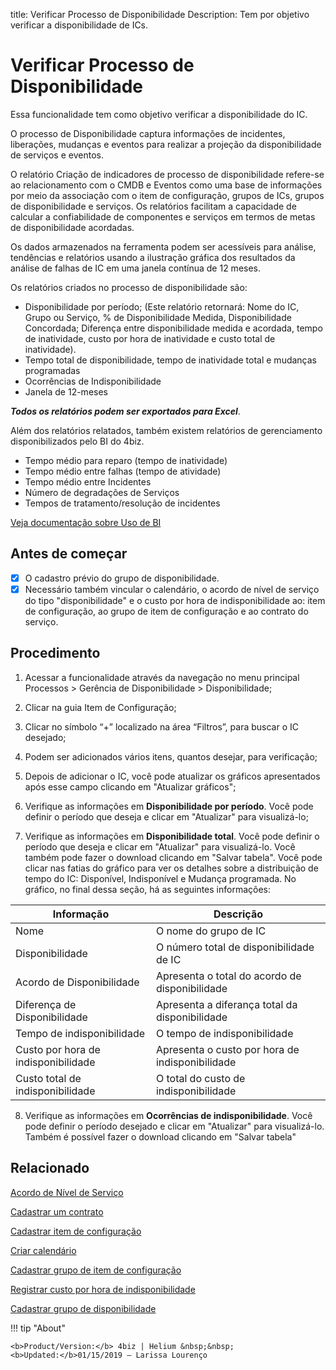 title: Verificar Processo de Disponibilidade
Description: Tem por objetivo verificar a disponibilidade de ICs.
# Verificar Processo de Disponibilidade

Essa funcionalidade tem como objetivo verificar a disponibilidade do IC.   

O processo de Disponibilidade captura informações de incidentes, liberações, mudanças e eventos para realizar a projeção da disponibilidade de serviços e eventos.  

O relatório Criação de indicadores de processo de disponibilidade refere-se ao relacionamento com o CMDB e Eventos como uma base de informações por meio da associação com o item de configuração, grupos de ICs, grupos de disponibilidade e serviços. Os relatórios facilitam a capacidade de calcular a confiabilidade de componentes e serviços em termos de metas de disponibilidade acordadas.

Os dados armazenados na ferramenta podem ser acessíveis para análise, tendências e relatórios usando a ilustração gráfica dos resultados da análise de falhas de IC em uma janela contínua de 12 meses.

Os relatórios criados no processo de disponibilidade são:  
- Disponibilidade por período; (Este relatório retornará: Nome do IC, Grupo ou Serviço, % de Disponibilidade Medida, Disponibilidade Concordada; Diferença entre disponibilidade medida e acordada, tempo de inatividade, custo por hora de inatividade e custo total de inatividade).  
- Tempo total de disponibilidade, tempo de inatividade total e mudanças programadas  
- Ocorrências de Indisponibilidade
- Janela de 12-meses

***Todos os relatórios podem ser exportados para Excel***.

Além dos relatórios relatados, também existem relatórios de gerenciamento disponibilizados pelo BI do 4biz.

-   Tempo médio para reparo (tempo de inatividade)  
-   Tempo médio entre falhas (tempo de atividade)  
-   Tempo médio entre Incidentes  
-   Número de degradações de Serviços  
-   Tempos de tratamento/resolução de incidentes

[Veja documentação sobre Uso de BI](/pt-br/4biz-helium/additional-features/smart-analytics/use-bi-solution.html)

## Antes de começar

- [x] O cadastro prévio do grupo de disponibilidade.  
- [x] Necessário também vincular o calendário, o acordo de nível de serviço do tipo "disponibilidade" e o custo por hora de
indisponibilidade ao: item de configuração, ao grupo de item de configuração e ao contrato do serviço.

Procedimento
----------------

1.  Acessar a funcionalidade através da navegação no menu principal Processos \>
    Gerência de Disponibilidade \> Disponibilidade;

2.  Clicar na guia Item de Configuração;

3.  Clicar no símbolo “+” localizado na área “Filtros”, para buscar o IC
    desejado;

4.  Podem ser adicionados vários itens, quantos desejar, para verificação;

5.  Depois de adicionar o IC, você pode atualizar os gráficos apresentados após esse campo clicando em "Atualizar gráficos";

6.  Verifique as informações em **Disponibilidade por período**. Você pode definir o período que deseja e clicar em "Atualizar" para visualizá-lo;

7.  Verifique as informações em **Disponibilidade total**. Você pode definir o período que deseja e clicar em "Atualizar" para visualizá-lo. Você também pode fazer o download clicando em "Salvar tabela". Você pode clicar nas fatias do gráfico para ver os detalhes sobre a distribuição de tempo do IC: Disponível, Indisponível e Mudança programada. No gráfico, no final dessa seção, há as seguintes informações:

|Informação|Descrição|
|-----------|-----------|
|Nome|O nome do grupo de IC|
|Disponibilidade|O número total de disponibilidade de IC|
|Acordo de Disponibilidade|Apresenta o total do acordo de disponibilidade|
|Diferença de Disponibilidade|Apresenta a diferança total da disponibilidade|
|Tempo de indisponibilidade|O tempo de indisponibilidade|
|Custo por hora de indisponibilidade|Apresenta o custo por hora de indisponibilidade|
|Custo total de indisponibilidade|O total do custo de indisponibilidade|

8.  Verifique as informações em **Ocorrências de indisponibilidade**. Você pode definir o período desejado e clicar em "Atualizar" para visualizá-lo. Também é possível fazer o download clicando em "Salvar tabela"

Relacionado
----------------

[Acordo de Nível de Serviço](/pt-br/4biz-helium/processes/service-level/use/service-level-agreement.html)

[Cadastrar um contrato](/pt-br/4biz-helium/additional-features/contract-management/use/register-contract.html)

[Cadastrar item de configuração](/pt-br/4biz-helium/processes/configuration/use/register-CI.html)

[Criar calendário](/pt-br/4biz-helium/platform-administration/time/create-calendar.html)

[Cadastrar grupo de item de configuração](/pt-br/4biz-helium/processes/configuration/configuration/register-configuration-item-group.html)

[Registrar custo por hora de indisponibilidade](/pt-br/4biz-helium/processes/configuration/use/cost-per-hour-unavailability.html) 

[Cadastrar grupo de disponibilidade](/pt-br/4biz-helium/processes/availability/configuration/register-availability-group.html)

!!! tip "About"

    <b>Product/Version:</b> 4biz | Helium &nbsp;&nbsp;
    <b>Updated:</b>01/15/2019 – Larissa Lourenço
